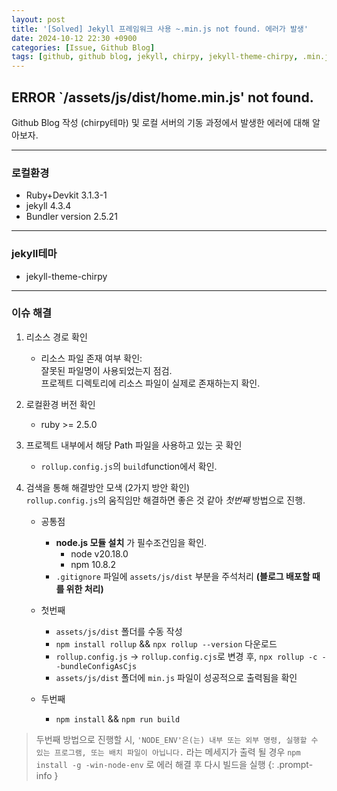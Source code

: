 ```yaml
---
layout: post
title: '[Solved] Jekyll 프레임워크 사용 ~.min.js not found. 에러가 발생'
date: 2024-10-12 22:30 +0900
categories: [Issue, Github Blog]
tags: [github, github blog, jekyll, chirpy, jekyll-theme-chirpy, .min.js not found]     # TAG names should always be lowercase
---
```


## ERROR `/assets/js/dist/home.min.js' not found. 
Github Blog 작성 (chirpy테마) 및 로컬 서버의 기동 과정에서 발생한 에러에 대해 알아보자.  

---
### 로컬환경
- Ruby+Devkit 3.1.3-1
- jekyll 4.3.4
- Bundler version 2.5.21

---
### jekyll테마
- jekyll-theme-chirpy

---
### 이슈 해결
1. 리소스 경로 확인  
   - 리소스 파일 존재 여부 확인:  
     잘못된 파일명이 사용되었는지 점검.  
     프로젝트 디렉토리에 리소스 파일이 실제로 존재하는지 확인.  

2. 로컬환경 버전 확인  
   - ruby >= 2.5.0  
  
3. 프로젝트 내부에서 해당 Path 파일을 사용하고 있는 곳 확인  
   - `rollup.config.js`의 `build`function에서 확인.  

4. 검색을 통해 해결방안 모색 (2가지 방안 확인)  
`rollup.config.js`의 움직임만 해결하면 좋은 것 같아 _첫번째_ 방법으로 진행.  

   - 공통점  
     - **node.js 모듈 설치** 가 필수조건임을 확인.  
       - node v20.18.0  
       - npm 10.8.2  
     - `.gitignore` 파일에 `assets/js/dist` 부분을 주석처리 **(블로그 배포할 때를 위한 처리)**

   - 첫번째  
     - `assets/js/dist` 폴더를 수동 작성  
     - `npm install rollup` && `npx rollup --version` 다운로드  
     - `rollup.config.js` -> `rollup.config.cjs`로 변경 후, `npx rollup -c --bundleConfigAsCjs`  
     - `assets/js/dist` 폴더에 `min.js` 파일이 성공적으로 출력됨을 확인  

   - 두번째  
     - `npm install` && `npm run build`  

> 두번째 방법으로 진행할 시, `'NODE_ENV'은(는) 내부 또는 외부 명령, 실행할 수 있는 프로그램, 또는 배치 파일이 아닙니다.` 라는 메세지가 출력 될 경우 `npm install -g -win-node-env` 로 에러 해결 후 다시 빌드을 실행
{: .prompt-info }
